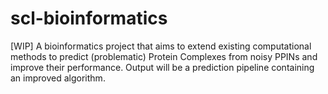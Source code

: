 # scl-bioinformatics

[WIP] A bioinformatics project that aims to extend existing computational methods to predict (problematic) Protein Complexes from noisy PPINs and improve their performance. Output will be a prediction pipeline containing an improved algorithm.
